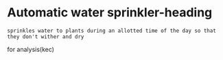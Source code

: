 # Automatic water sprinkler-heading
```
sprinkles water to plants during an allotted time of the day so that they don't wither and dry
```
for analysis(kec)
